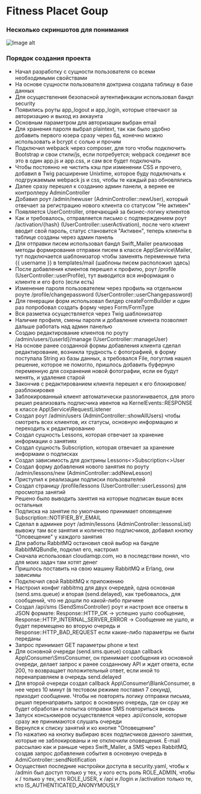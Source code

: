 # Fitness Placet Goup

### Несколько скриншотов для понимания

![Image alt](https://github.com/{username}/{repository}/raw/{branch}/images/1.png)

### Порядок создания проекта

- Начал разработку с сущности пользователя со всеми необходимыми свойствами
- На основе сущности пользователя доктрина создала таблицу в базе данных
- Для осуществления безопасной аутентификации использовал бандл security
- Появились роуты app_logout и app_login, которые отвечают за авторизацию и выход из аккаунта
- Основным параметром для авторизации выбран email
- Для хранения пароля выбрал plaintext, так как было удобно добавить первого юзера сразу через бд, конечно можно использовать и bcrypt с солью и прочим
- Подключил webpack через composer, для того чтобы подключить Bootstrap и свои стили/js, если потребуется; webpack соединит все это в один app.js и app.css, и сам все будет подключать
- Чтобы постоянно не чистить кэш при изменении CSS и прочего, добавил в Twig расширение Unixtime, которое буду подключать к подгружаемым webpack js и css, чтобы те каждый раз обновлялись
- Далее сразу перешел к созданию админ панели, а вернее ее контроллеру AdminController
- Добавил роут /admin/newuser (AdminController::newUser), который отвечает за регистрацию нового клиента со статусом "Не активен"
- Появляется UserController, отвечающий за бизнес-логику клиентов
- Как и требовалось, отправляется письмо с подтверждением роут /activation/{hash} (UserController::userActivation), после чего клиент вводит свой пароль, статус становится "Активен", теперь клиенты в таблице созданы через админ панель
- Для отправки писем использовал бандл Swift_Mailer реализовав методы формирования отправки писем в классе App\Service\Mailer, тут подключается шаблонизатор чтобы заменять переменные типа {{ username }} в templates/mail (шаблоны писем расположил здесь)
- После добавления клиентов перешел к профилю, роут /profile (UserController::userProfile), тут выводится вся информация о клиенте и его фото (если есть)
- Изменение пароля пользователем через профиль на отдельном роуте /profile/changepassword (UserController::userChangepassword)
- Для генерации форм использовал билдер createFormBuilder и один раз попробовал создать форму через Form/FormType
- Вся разметка осуществляется через Twig шаблонизатор
- Наличие профиля, смены пароля и добавление клиента позволяет дальше работать над админ панелью
- Создаю редактирование клиентов по роуту /admin/users/{userId}/manage (UserController::manageUser)
- На основе ранее созданной формы добавления клиента сделал редактирование, возникла трудность с фотографией, в форму поступала String из базы данных, а требовался File, погуглив нашел решение, которое не помогло, пришлось добавить буферную переменную для сохранения новой фотографии, если ее будут менять, и удаления старой
- Закончив с редактированием клиента перешел к его блокировке/разблокировке
- Заблокированный клиент автоматически разлогинивается, для этого решил реализовать подписчика ивентов на KernelEvents::RESPONSE в классе App\Service\RequestListener
- Создал роут /admin/users (AdminController::showAllUsers) чтобы смотреть всех клиентов, их статусы, основную информацию и переходить к редактированию
- Создал сущность Lessons, которая отвечает за хранение информации о занятиях
- Создал сущность Subscription, которая отвечает за хранение информаии о подписках
- Создал зависимость для доктрины Lessons<>Subscription<>User
- Создал форму добавления нового занятия по роуту /admin/lessons/new (AdminController::addNewLesson)
- Приступил к реализации подписки пользователей
- Создал страницу /profile/lessons (UserController::userLessons) для просмотра занятий
- Решено было выводить занятия на которые подписан выше всех остальных
- Подписка на занятие по умолчанию принимает оповещение Subscription::NOTIFIER_BY_EMAIL
- Сделал в админке роут /admin/lessons (AdminController::lessonsList) вывожу там все занятия и количество подписчиков, добавил кнопку "Оповещение" у каждого занятия
- Для работы RabbitMQ остановил свой выбор на бандле RabbitMQBundle, подклил его, настроил
- Сначала использовал cloudamqp.com, но в последствии понял, что для моих задач там хотят денег
- Пришлось поставить на свою машину RabbitMQ и Erlang, они зависимы
- Подключил свой RabbitMQ к приложению
- Настроил конфиг rabbitmq для двух очередей, одна основная (send.sms.queue) и вторая (send.delayed), как требовалось, для сообщений, что не дошли по какой-либо причине
- Создал /api/sms (SendSmsController) роут и настроил все ответы в JSON формате: Response::HTTP_OK -> успешно ушло сообщение, Response::HTTP_INTERNAL_SERVER_ERROR -> Сообщение не ушло, и будет перемещено во вторую очередь и Response::HTTP_BAD_REQUEST если какие-либо параметры не были переданы
- Запрос принимает GET параметры phone и text
- Для основной очереди (send.sms.queue) создал callback App\Consumer\SmsConsumer, он принимает сообщения из основной очереди, делает запрос к ранее созданному API и ждет ответа, если 200, то возвращает положительный ответ, если иной то перенаправляем в очередь send.delayed
- Для второй очереди создал callback App\Consumer\BlankConsumer, в нее через 10 минут (в тестовом режиме поставил 7 секунд), приходит сообщение. Чтобы не повторять логику отправки письма, решил перенаправить запрос в основную очередь, где он срау же будет обработан и попытка отправки SMS повториться вновь
- Запуск консьюмеров осуществляется через .api/console, которые сразу же принимаются слушать очереди
- Вернулся к списку занятий и ко кнопке "Оповещение"
- По нажатию на кнопку выбираю всех подписчиков данного занятия, которые не заблокированы и не отключили оповещения. E-mail рассылаю как и раньше через Swift_Mailer, а SMS через RabbitMQ, создав запрос добавления события в основную очередь в AdmiController::sendNotification
- Осуществил последние настройки доступа в security.yaml, чтобы к /admin был доступ только у тех, у кого есть роль ROLE_ADMIN, чтобы к / только у тех, кто ROLE_USER, к /api и /login и /activation только те, кто IS_AUTHENTICATED_ANONYMOUSLY
